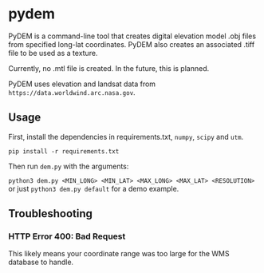 # pydem

PyDEM is a command-line tool that creates digital elevation model .obj files from specified long-lat coordinates.
PyDEM also creates an associated .tiff file to be used as a texture.

Currently, no .mtl file is created.  In the future, this is planned.

PyDEM uses elevation and landsat data from `https://data.worldwind.arc.nasa.gov`.

## Usage

First, install the dependencies in requirements.txt, `numpy`, `scipy` and `utm`.  

`pip install -r requirements.txt`

Then run `dem.py` with the arguments:

`python3 dem.py <MIN_LONG> <MIN_LAT> <MAX_LONG> <MAX_LAT> <RESOLUTION>` or just `python3 dem.py default` for a demo example.

## Troubleshooting

### HTTP Error 400: Bad Request

This likely means your coordinate range was too large for the WMS database to handle.

